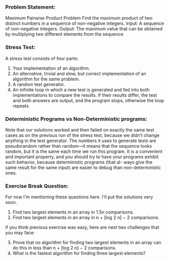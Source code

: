 ### Problem Statement:

Maximum Pairwise Product Problem
Find the maximum product of two distinct numbers
in a sequence of non-negative integers.
Input: A sequence of non-negative
integers.
Output: The maximum value that
can be obtained by multiplying
two different elements from the sequence


### Stress Test:
A stress test consists of four parts:
1. Your implementation of an algorithm.
2. An alternative, trivial and slow, but correct implementation of an
algorithm for the same problem.
3. A random test generator.
4. An infinite loop in which a new test is generated and fed into both
implementations to compare the results. If their results differ, the
test and both answers are output, and the program stops, otherwise
the loop repeats.


### Deterministic Programs vs Non-Deterministic programs:
Note that our solutions worked and then failed on exactly the same
test cases as on the previous run of the stress test, because we didn’t
change anything in the test generator. The numbers it uses to generate
tests are pseudorandom rather than random—it means that the sequence
looks random, but it is the same each time we run this program. It is
a convenient and important property, and you should try to have your
programs exhibit such behavior, because deterministic programs (that al-
ways give the same result for the same input) are easier to debug than
non-deterministic ones.


### Exercise Break Question:
For now I'm mentioning these questions here. I'll put the solutions very soon.

1. Find two largest elements in an array in 1.5n comparisons.
2. Find two largest elements in an array in n + [log 2 n] − 2 comparisons.

if you think previous exercise was easy, here are next two challenges that you may face:

3. Prove that no algorithm for finding two largest elements in an array can do this in less than n + [log 2 n] − 2 comparisons.
4. What is the fastest algorithm for finding three largest elements?
